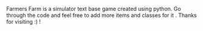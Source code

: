 Farmers Farm is a simulator text base game created using python. 
Go through the code and feel free to add more items and classes for it . 
Thanks for visiting :) !
